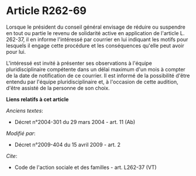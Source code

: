 # Article R262-69

Lorsque le président du conseil général envisage de réduire ou suspendre en tout ou partie le revenu de solidarité active en
application de l'article L. 262-37, il en informe l'intéressé par courrier en lui indiquant les motifs pour lesquels il
engage cette procédure et les conséquences qu'elle peut avoir pour lui. 

L'intéressé est invité à présenter ses observations à l'équipe pluridisciplinaire compétente dans un délai maximum d'un mois
à compter de la date de notification de ce courrier. Il est informé de la possibilité d'être entendu par l'équipe
pluridisciplinaire et, à l'occasion de cette audition, d'être assisté de la personne de son choix.

**Liens relatifs à cet article**

_Anciens textes_:

  - Décret n°2004-301 du 29 mars 2004 - art. 11 (Ab)

_Modifié par_:

  - Décret n°2009-404 du 15 avril 2009 - art. 2

_Cite_:

  - Code de l'action sociale et des familles - art. L262-37 (VT)
